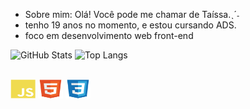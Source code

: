 - Sobre mim: Olá! Você pode me chamar de Taíssa.ˎˊ˗
- tenho 19 anos no momento, e estou cursando ADS.
- foco em desenvolvimento web front-end

![GitHub Stats](https://github-readme-stats.vercel.app/api?username=T-more-create&show_icons=true&theme=dark&count_private=true&hide=contribs,prs)
![Top Langs](https://github-readme-stats.vercel.app/api/top-langs/?username=T-more-create&layout=compact&theme=dark&langs_count=6)
<div> <style="display: inline_block"><br>
  <img align="center" alt="Js" height="30" width="40" src="https://raw.githubusercontent.com/devicons/devicon/master/icons/javascript/javascript-plain.svg">
  <img align="center" alt="HTML" height="30" width="40" src="https://raw.githubusercontent.com/devicons/devicon/master/icons/html5/html5-original.svg">
  <img align="center" alt="CSS" height="30" width="40" src="https://raw.githubusercontent.com/devicons/devicon/master/icons/css3/css3-original.svg">
</div>
<br>
